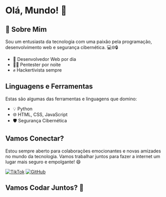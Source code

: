 # Olá, Mundo! 👋

## 🚀 Sobre Mim

Sou um entusiasta da tecnologia com uma paixão pela programação, desenvolvimento web e segurança cibernética. 💻🌐🔒

- 💼 Desenvolvedor Web por dia
- 🕵️‍♂️ Pentester por noite
- ✊ Hackertivista sempre

## Linguagens e Ferramentas

Estas são algumas das ferramentas e linguagens que domino:

- 💡 Python
- 🌐 HTML, CSS, JavaScript
- 🛡️ Segurança Cibernética

## Vamos Conectar?

Estou sempre aberto para colaborações emocionantes e novas amizades no mundo da tecnologia. Vamos trabalhar juntos para fazer a internet um lugar mais seguro e empolgante! 😄

[![TikTok](https://img.shields.io/badge/-TikTok-%23FF0000?style=for-the-badge&logo=tiktok)](https://www.tiktok.com/@skull.ddos)
[![GitHub](https://img.shields.io/badge/-GitHub-%23181717?style=for-the-badge&logo=github)](https://github.com/SkullXss)
## Vamos Codar Juntos? 🚀
